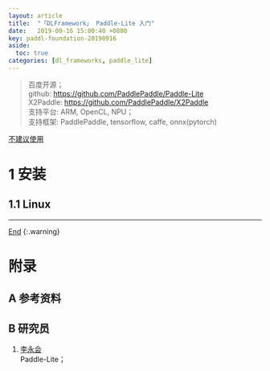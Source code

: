 ```yaml
---
layout: article
title:  "「DLFramework」 Paddle-Lite 入门"
date:   2019-09-16 15:00:40 +0800
key: paddl-foundation-20190916
aside:
  toc: true
categories: [dl_frameworks, paddle_lite]
---
```

<span id='head'></span>  
>百度开源；    
github: <https://github.com/PaddlePaddle/Paddle-Lite>    
X2Paddle: <https://github.com/PaddlePaddle/X2Paddle>    
支持平台: ARM, OpenCL, NPU；     
支持框架: PaddlePaddle, tensorflow, caffe, onnx(pytorch)    

<!--more-->     

[不建议使用](https://www.zhihu.com/people/nihui-2/activities)    

# 1 安装
## 1.1 Linux

-------------------  
[End](#head)
{:.warning}  
# 附录
## A 参考资料
## B 研究员
1. [李永会](https://www.zhihu.com/people/allonli/activities)        
Paddle-Lite；     
